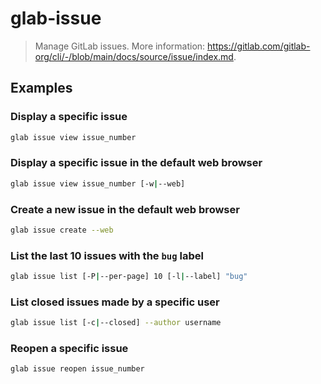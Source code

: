 # glab-issue

> Manage GitLab issues. More information: <https://gitlab.com/gitlab-org/cli/-/blob/main/docs/source/issue/index.md>.

## Examples

### Display a specific issue

```bash
glab issue view issue_number
```

### Display a specific issue in the default web browser

```bash
glab issue view issue_number [-w|--web]
```

### Create a new issue in the default web browser

```bash
glab issue create --web
```

### List the last 10 issues with the `bug` label

```bash
glab issue list [-P|--per-page] 10 [-l|--label] "bug"
```

### List closed issues made by a specific user

```bash
glab issue list [-c|--closed] --author username
```

### Reopen a specific issue

```bash
glab issue reopen issue_number
```
